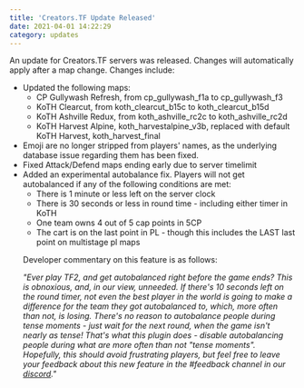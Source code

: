 ```yaml
---
title: 'Creators.TF Update Released'
date: 2021-04-01 14:22:29
category: updates
---
```


<p>An update for Creators.TF servers was released. Changes will automatically apply after a map change. Changes include:</p>
<ul>
  <li>Updated the following maps:
    <ul>
      <li>CP Gullywash Refresh, from cp_gullywash_f1a to cp_gullywash_f3</li>
      <li>KoTH Clearcut, from koth_clearcut_b15c to koth_clearcut_b15d</li>
      <li>KoTH Ashville Redux, from koth_ashville_rc2c to koth_ashville_rc2d</li>
      <li>KoTH Harvest Alpine, koth_harvestalpine_v3b, replaced with default KoTH Harvest, koth_harvest_final</li>
    </ul>
  </li>
  <li>Emoji are no longer stripped from players' names, as the underlying database issue regarding them has been fixed.</li>
  <li>Fixed Attack/Defend maps ending early due to server timelimit</li>
  <li>Added an experimental autobalance fix. Players will not get autobalanced if any of the following conditions are met:
    <ul>
      <li>There is 1 minute or less left on the server clock</li>
      <li>There is 30 seconds or less in round time - including either timer in KoTH</li>
      <li>One team owns 4 out of 5 cap points in 5CP</li>
      <li>The cart is on the last point in PL - though this includes the LAST last point on multistage pl maps</li>
    </ul>
  </li>
    <p>Developer commentary on this feature is as follows:
    <p class="quoteFromSomeone"><i>"Ever play TF2, and get autobalanced right before the game ends? This is obnoxious, and, in our view, unneeded. If there's 10 seconds left on the round timer, not even the best player in the world is going to make a difference for the team they got autobalanced to, which, more often than not, is losing. There's no reason to autobalance people during tense moments - just wait for the next round, when the game isn't nearly as tense! That's what this plugin does - disable autobalancing people during what are more often than not "tense moments". Hopefully, this should avoid frustrating players, but feel free to leave your feedback about this new feature in the #feedback channel in our <a href="https://creators.tf/discord">discord</a>."</i></p>
</ul>

